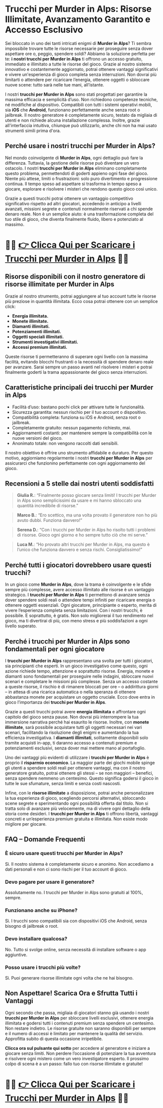 <h1>Trucchi per Murder in Alps: Risorse Illimitate, Avanzamento Garantito e Accesso Esclusivo</h1>

<p>Sei bloccato in uno dei tanti intricati enigmi di <strong>Murder in Alps</strong>? Ti sembra impossibile trovare tutte le risorse necessarie per proseguire senza dover aspettare ore o, peggio, spendere soldi? Abbiamo la soluzione perfetta per te: <strong>i nostri trucchi per Murder in Alps</strong> ti offrono un accesso gratuito, immediato e illimitato a tutte le risorse del gioco. Grazie al nostro sistema innovativo e costantemente aggiornato, potrai ottenere vantaggi significativi e vivere un'esperienza di gioco completa senza interruzioni. Non dovrai più limitarti o attendere per ricaricare l’energia, ottenere oggetti o sbloccare nuove scene: tutto sarà nelle tue mani, all’istante.</p>

<p>I nostri <strong>trucchi per Murder in Alps</strong> sono stati progettati per garantire la massima efficacia e semplicità d’uso. Non richiedono competenze tecniche, né modifiche al dispositivo. Compatibili con tutti i sistemi operativi mobili, sia <strong>iOS</strong> che <strong>Android</strong>, funzionano perfettamente anche senza root o jailbreak. Il nostro generatore è completamente sicuro, testato da migliaia di utenti e non richiede alcuna installazione complessa. Inoltre, grazie all'interfaccia intuitiva, chiunque può utilizzarlo, anche chi non ha mai usato strumenti simili prima d'ora.</p>

<h2>Perché usare i nostri trucchi per Murder in Alps?</h2>

<p>Nel mondo coinvolgente di <strong>Murder in Alps</strong>, ogni dettaglio può fare la differenza. Tuttavia, la gestione delle risorse può diventare un vero ostacolo. I nostri <strong>trucchi per Murder in Alps</strong> eliminano completamente questo problema, permettendoti di goderti appieno ogni fase del gioco. Niente più attese, limiti o frustrazioni: solo puro divertimento e progressione continua. Il tempo speso ad aspettare si trasforma in tempo speso a giocare, esplorare e risolvere i misteri che rendono questo gioco così unico.</p>

<p>Grazie a questi trucchi potrai ottenere un vantaggio competitivo significativo rispetto ad altri giocatori, accedendo in anticipo a livelli avanzati, missioni segrete e contenuti normalmente riservati a chi spende denaro reale. Non è un semplice aiuto: è una trasformazione completa del tuo stile di gioco, che diventa finalmente fluido, libero e potenziato al massimo.</p>

# 🔴🔴 **[👉 Clicca Qui per Scaricare i Trucchi per Murder in Alps](https://tinyurl.com/TapTalesStudio)** 🔴🔴

<h2>Risorse disponibili con il nostro generatore di risorse illimitate per Murder in Alps</h2>

<p>Grazie al nostro strumento, potrai aggiungere al tuo account tutte le risorse più preziose in quantità illimitata. Ecco cosa potrai ottenere con un semplice click:</p>

<ul>
  <li><strong>Energia illimitata.</strong></li>
  <li><strong>Monete illimitate.</strong></li>
  <li><strong>Diamanti illimitati.</strong></li>
  <li><strong>Potenziamenti illimitati.</strong></li>
  <li><strong>Oggetti speciali illimitati.</strong></li>
  <li><strong>Strumenti investigativi illimitati.</strong></li>
  <li><strong>Accessi premium illimitati.</strong></li>
</ul>

<p>Queste risorse ti permetteranno di superare ogni livello con la massima facilità, evitando blocchi frustranti o la necessità di spendere denaro reale per avanzare. Sarai sempre un passo avanti nel risolvere i misteri e potrai finalmente goderti la trama appassionante del gioco senza interruzioni.</p>

<h2>Caratteristiche principali dei trucchi per Murder in Alps</h2>

<ul>
  <li>Facilità d’uso: bastano pochi click per attivare tutte le funzionalità.</li>
  <li>Sicurezza garantita: nessun rischio per il tuo account o dispositivo.</li>
  <li>Compatibilità completa: funziona su iOS e Android, senza root o jailbreak.</li>
  <li>Completamente gratuito: nessun pagamento richiesto, mai.</li>
  <li>Aggiornamenti costanti: per mantenere sempre la compatibilità con le nuove versioni del gioco.</li>
  <li>Anonimato totale: non vengono raccolti dati sensibili.</li>
</ul>

<p>Il nostro obiettivo è offrire uno strumento affidabile e duraturo. Per questo motivo, aggiorniamo regolarmente i nostri <strong>trucchi per Murder in Alps</strong> per assicurarci che funzionino perfettamente con ogni aggiornamento del gioco.</p>

<h2>Recensioni a 5 stelle dai nostri utenti soddisfatti</h2>

<blockquote>
  <p><strong>Giulia R.</strong>: “Finalmente posso giocare senza limiti! I trucchi per Murder in Alps sono semplicissimi da usare e mi hanno sbloccato una quantità incredibile di risorse.”</p>
</blockquote>

<blockquote>
  <p><strong>Marco B.</strong>: “Ero scettico, ma una volta provato il generatore non ho più avuto dubbi. Funziona davvero!”</p>
</blockquote>

<blockquote>
  <p><strong>Serena D.</strong>: “Con i trucchi per Murder in Alps ho risolto tutti i problemi di risorse. Gioco ogni giorno e ho sempre tutto ciò che mi serve.”</p>
</blockquote>

<blockquote>
  <p><strong>Luca M.</strong>: “Ho provato altri trucchi per Murder in Alps, ma questo è l’unico che funziona davvero e senza rischi. Consigliatissimo!”</p>
</blockquote>

<h2>Perché tutti i giocatori dovrebbero usare questi trucchi?</h2>

<p>In un gioco come <strong>Murder in Alps</strong>, dove la trama è coinvolgente e le sfide sempre più complesse, avere accesso illimitato alle risorse è un vantaggio strategico. I <strong>trucchi per Murder in Alps</strong> ti permettono di avanzare senza dover spendere soldi reali o attendere tempi infiniti per ricaricare energia o ottenere oggetti essenziali. Ogni giocatore, principiante o esperto, merita di vivere l’esperienza completa senza limitazioni. Con i nostri trucchi, è possibile. E soprattutto, è gratis. Non solo migliorerai il tuo rendimento nel gioco, ma ti divertirai di più, con meno stress e più soddisfazioni a ogni livello superato.</p>

<h2>Perché i trucchi per Murder in Alps sono fondamentali per ogni giocatore</h2>

<p>I <strong>trucchi per Murder in Alps</strong> rappresentano una svolta per tutti i giocatori, sia principianti che esperti. In un gioco investigativo come questo, ogni azione richiede tempo, attenzione e soprattutto risorse. Energia, monete e diamanti sono fondamentali per proseguire nelle indagini, sbloccare nuovi scenari e completare le missioni più complesse. Senza un accesso costante a queste risorse, il rischio è di rimanere bloccati per ore – o addirittura giorni – in attesa di una ricarica automatica o nella speranza di ottenere abbastanza monete per acquistare un oggetto cruciale. Ecco dove entra in gioco l’importanza dei <strong>trucchi per Murder in Alps</strong>.</p>

<p>Grazie a questi trucchi potrai avere <strong>energia illimitata</strong> e affrontare ogni capitolo del gioco senza pause. Non dovrai più interrompere la tua immersione narrativa perché hai esaurito le risorse. Inoltre, con <strong>monete illimitate</strong>, sarà possibile acquistare tutti gli oggetti necessari nei vari scenari, facilitando la risoluzione degli enigmi e aumentando la tua efficienza investigativa. I <strong>diamanti illimitati</strong>, solitamente disponibili solo tramite acquisti in-app, ti daranno accesso a contenuti premium e potenziamenti esclusivi, senza dover mai mettere mano al portafoglio.</p>

<p>Uno dei vantaggi più evidenti di utilizzare i <strong>trucchi per Murder in Alps</strong> è proprio il <strong>risparmio economico</strong>. La maggior parte dei giochi mobile spinge gli utenti a spendere soldi reali per ottenere vantaggi, ma con il nostro generatore gratuito, potrai ottenere gli stessi – se non maggiori – benefici, senza spendere nemmeno un centesimo. Questo significa godersi il gioco in tutte le sue sfumature, senza limiti e senza costi nascosti.</p>

<p>Infine, con le <strong>risorse illimitate</strong> a disposizione, potrai anche personalizzare la tua esperienza di gioco, scegliendo percorsi alternativi, sbloccando scene segrete e sperimentando ogni possibilità offerta dal titolo. Non si tratta solo di avanzare più velocemente, ma di vivere ogni dettaglio della storia come desideri. I <strong>trucchi per Murder in Alps</strong> ti offrono libertà, vantaggi concreti e un’esperienza premium gratuita e illimitata. Non esiste modo migliore per giocare.</p>

<h2>FAQ – Domande Frequenti</h2>

<h3>È sicuro usare questi trucchi per Murder in Alps?</h3>
<p>Sì. Il nostro sistema è completamente sicuro e anonimo. Non accediamo a dati personali e non ci sono rischi per il tuo account di gioco.</p>

<h3>Devo pagare per usare il generatore?</h3>
<p>Assolutamente no. I trucchi per Murder in Alps sono gratuiti al 100%, sempre.</p>

<h3>Funzionano anche su iPhone?</h3>
<p>Sì. I trucchi sono compatibili sia con dispositivi iOS che Android, senza bisogno di jailbreak o root.</p>

<h3>Devo installare qualcosa?</h3>
<p>No. Tutto si svolge online, senza necessità di installare software o app aggiuntive.</p>

<h3>Posso usare i trucchi più volte?</h3>
<p>Sì. Puoi generare risorse illimitate ogni volta che ne hai bisogno.</p>

<h2><strong>Non Aspettare! Scarica Ora e Sfrutta Tutti i Vantaggi</strong></h2>

<p>Ogni secondo che passa, migliaia di giocatori stanno già usando i nostri <strong>trucchi per Murder in Alps</strong> per sbloccare livelli esclusivi, ottenere energia illimitata e godersi tutti i contenuti premium senza spendere un centesimo. Non restare indietro. Le risorse gratuite non saranno disponibili per sempre e il numero di accessi è limitato per mantenere la qualità del servizio. Approfitta subito di questa occasione irripetibile.</p>

<p><strong>Clicca ora sul pulsante qui sotto</strong> per accedere al generatore e iniziare a giocare senza limiti. Non perdere l’occasione di potenziare la tua avventura e risolvere ogni mistero come un vero investigatore esperto. Il prossimo colpo di scena è a un passo: fallo tuo con risorse illimitate e gratuite!</p>

# 🔴🔴 **[👉 Clicca Qui per Scaricare i Trucchi per Murder in Alps](https://tinyurl.com/TapTalesStudio)** 🔴🔴

